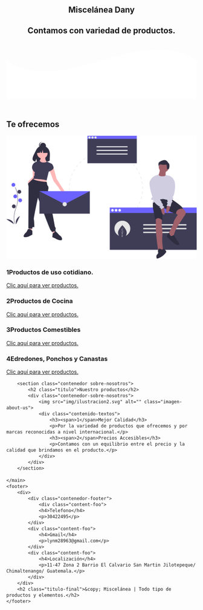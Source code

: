 <html lang="es">

<head>
    <meta charset="UTF-8">
    <meta name="viewport" content="width=device-width, initial-scale=1.0">
    <meta http-equiv="X-UA-Compatible" content="ie=edge">
    <title>Página de Inicio</title>
    <link rel="stylesheet" href="css/estilos.css">
    <link href="https://fonts.googleapis.com/css?family=Open+Sans:300,400,700,800&display=swap" rel="stylesheet"> 
</head>

<body>
    <header>
        <section class="textos-header">
            <h1>Miscelánea Dany</h1>
            <h2>Contamos con variedad de productos.</h2>
        </section>
        <div class="wave" style="height: 150px; overflow: hidden;"><svg viewBox="0 0 500 150" preserveAspectRatio="none"
                style="height: 100%; width: 100%;">
                <path d="M0.00,49.98 C150.00,150.00 349.20,-50.00 500.00,49.98 L500.00,150.00 L0.00,150.00 Z"
                    style="stroke: none; fill: #fff;"></path>
            </svg></div>
    </header>
    <main>
        <section class="contenedor sobre-nosotros">
            <h2 class="titulo">Te ofrecemos</h2>
            <div class="contenedor-sobre-nosotros">
                <img src="img/ilustracion4.svg" alt="" class="imagen-about-us">
                <div class="contenido-textos">
                    <h3><span>1</span>Productos de uso cotidiano.</h3>
                    <a href="usc.html">Clic aquí para ver productos.</a>
                    <p> </p>
                    <h3><span>2</span>Productos de Cocina</h3>
                    <a href="Cocina.html">Clic aquí para ver productos.</a>
                    <p></p>
                    <h3><span>3</span>Productos Comestibles</h3>
                    <a href="cocinac.html">Clic aquí para ver productos.</a>
                    <p></p>
                    <h3><span>4</span>Edredones, Ponchos y Canastas </h3>
                    <a href="eyp.html">Clic aquí para ver productos.</a>
                </div>
            </div>
        </section>

        <section class="contenedor sobre-nosotros">
            <h2 class="titulo">Nuestro productos</h2>
            <div class="contenedor-sobre-nosotros">
                <img src="img/ilustracion2.svg" alt="" class="imagen-about-us">
                <div class="contenido-textos">
                    <h3><span>1</span>Mejor Calidad</h3>
                    <p>Por la variedad de productos que ofrecemos y por marcas reconocidas a nivel internacional.</p>
                    <h3><span>2</span>Precios Accesibles</h3>
                    <p>Contamos con un equilibrio entre el precio y la calidad que brindamos en el producto.</p>
                </div>
            </div>
        </section>

    </main>
    <footer>
        <div>
            <div class="contenedor-footer">
                <div class="content-foo">
                <h4>Telefono</h4>
                <p>30422495</p>
            </div>
            <div class="content-foo">
                <h4>Gmail</h4>
                <p>lynm28963@gmail.com</p>
            </div>
            <div class="content-foo">
                <h4>Localización</h4>
                <p>11-47 Zona 2 Barrio El Calvario San Martin Jilotepeque/ Chimaltenango/ Guatemala.</p>
            </div>
        </div>
        <h2 class="titulo-final">&copy; Miscelánea | Todo tipo de productos y elementos.</h2>
    </footer>
</body>

</html>
